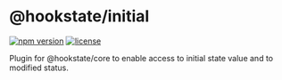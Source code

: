 # @hookstate/initial

[![npm version](https://badge.fury.io/js/%40hookstate%2Finitial.svg)](https://badge.fury.io/js/%40hookstate%2Finitial) [![license](https://img.shields.io/github/license/avkonst/hookstate)](https://img.shields.io/github/license/avkonst/hookstate)

Plugin for @hookstate/core to enable access to initial state value and to modified status.
